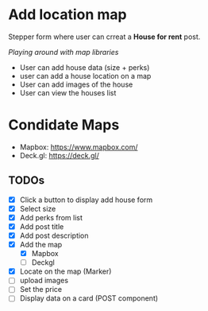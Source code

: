 # Add location map

Stepper form where user can crreat a **House for rent** post.

_Playing around with map libraries_

- User can add house data (size + perks)
- user can add a house location on a map
- User can add images of the house
- User can view the houses list

# Condidate Maps

- Mapbox: https://www.mapbox.com/
- Deck.gl: https://deck.gl/

## TODOs

- [x] Click a button to display add house form
- [x] Select size
- [x] Add perks from list
- [x] Add post title
- [x] Add post description
- [x] Add the map
  - [x] Mapbox
  - [ ] Deckgl
- [x] Locate on the map (Marker)
- [ ] upload images
- [ ] Set the price
- [ ] Display data on a card (POST component)

